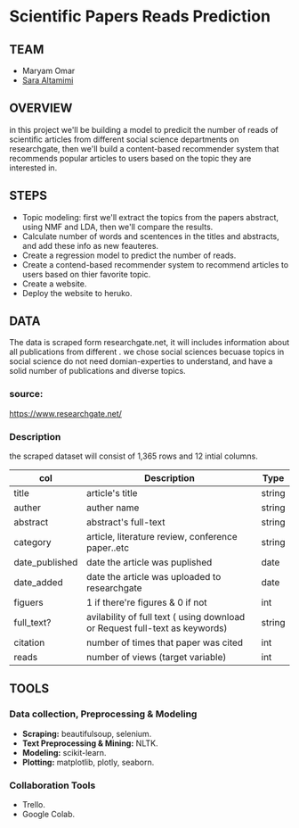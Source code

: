 # Scientific Papers Reads Prediction


## TEAM
- Maryam Omar 
- [Sara Altamimi](https://github.com/saraaltamimi12)

## OVERVIEW
in this project we'll be building a model to predicit the number of reads of scientific articles from different social science departments on researchgate, then we'll build a content-based recommender system that recommends popular articles to users based on the topic they are interested in. 

## STEPS
- Topic modeling: first we'll extract the topics from the papers abstract, using NMF and LDA, then we'll compare the results.
- Calculate number of words and scentences in the titles and abstracts, and add these info as new feauteres.
- Create a regression model to predict the number of reads.
- Create a contend-based recommender system to recommend articles to users based on thier favorite topic.
- Create a website.
- Deploy the website to heruko.


## DATA
The data is scraped form researchgate.net, it will includes information about all publications from  different . we chose social sciences becuase topics in social science do not need domian-experties to understand, and have a solid number of publications and diverse topics. 

### source:
https://www.researchgate.net/

### Description 
the scraped dataset will consist of 1,365 rows and 12 intial columns.

| col | Description | Type |
| --- | --- | --- |
| title | article's title | string 
| auther| auther name | string 
| abstract | abstract's full-text  | string
| category| article, literature review, conference paper..etc | string
| date_published | date the article was puplished | date
| date_added | date the article was uploaded to researchgate | date
| figuers | 1 if there're figures & 0 if not | int
| full_text? | avilability of full text ( using download or Request full-text as keywords) | string
| citation | number of times that paper was cited | int
| reads | number of views (target variable)| int



## TOOLS  

### Data collection, Preprocessing & Modeling  
- **Scraping:** beautifulsoup, selenium. 
- **Text Preprocessing & Mining:** NLTK.
- **Modeling:** scikit-learn.
- **Plotting:** matplotlib, plotly, seaborn.

### Collaboration Tools
- Trello.
- Google Colab.
